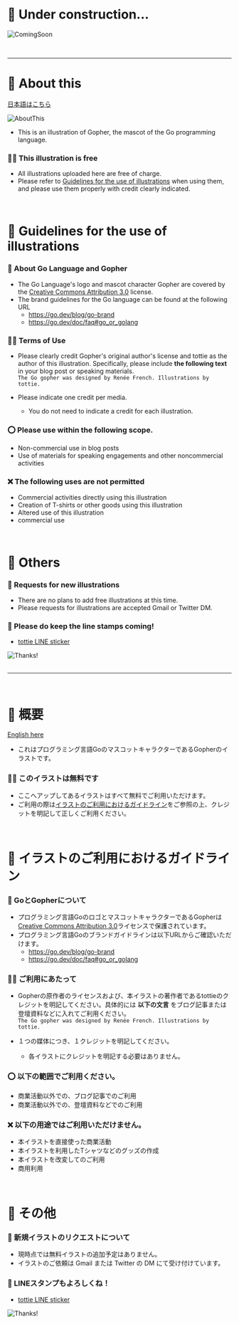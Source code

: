 # 🔨 Under construction...

![ComingSoon](https://github.com/tottie000/GopherIllustrations/blob/main/README_Asetts/ComingSoon.png)

<br>

---


# 🎨 About this
[日本語はこちら](https://github.com/tottie000/GopherIllustrations#-%E6%A6%82%E8%A6%81)

![AboutThis](https://github.com/tottie000/GopherIllustrations/blob/main/README_Asetts/AboutThis.png)
- This is an illustration of Gopher, the mascot of the Go programming language.

### 🥁🎉 This illustration is free 
- All illustrations uploaded here are free of charge.
- Please refer to [Guidelines for the use of illustrations](https://github.com/tottie000/GopherIllustrations#-guidelines-for-the-use-of-illustrations) when using them, and please use them properly with credit clearly indicated.
<br>

# 📣 Guidelines for the use of illustrations
### 🔐 About Go Language and Gopher
  - The Go Language's logo and mascot character Gopher are covered by the [Creative Commons Attribution 3.0](https://creativecommons.org/licenses/by/3.0/) license.
  - The brand guidelines for the Go language can be found at the following URL
    - https://go.dev/blog/go-brand
    - https://go.dev/doc/faq#go_or_golang


### 🙏🏻 Terms of Use
  - Please clearly credit Gopher's original author's license and tottie as the author of this illustration. Specifically, please include **the following text** in your blog post or speaking materials. <br>
`The Go gopher was designed by Renée French. Illustrations by tottie.`<br>

- Please indicate one credit per media.
  - You do not need to indicate a credit for each illustration.


### ⭕️ Please use within the following scope.
- Non-commercial use in blog posts
- Use of materials for speaking engagements and other noncommercial activities

### ❌ The following uses are not permitted
- Commercial activities directly using this illustration
- Creation of T-shirts or other goods using this illustration
- Altered use of this illustration
- commercial use
<br>

# 💙 Others 
### 🍬 Requests for new illustrations
- There are no plans to add free illustrations at this time.
- Please requests for illustrations are accepted Gmail or Twitter DM.
### 🍬 Please do keep the line stamps coming!
- [tottie LINE sticker](https://store.line.me/stickershop/author/137587/ja)

![Thanks!](https://github.com/tottie000/GopherIllustrations/blob/main/README_Asetts/Thanks.png)
<br>
<br>

---
<br>

# 🎨 概要
[English here](https://github.com/tottie000/GopherIllustrations#-about-this)
- これはプログラミング言語GoのマスコットキャラクターであるGopherのイラストです。


### 🥁🎉 このイラストは無料です 
- ここへアップしてあるイラストはすべて無料でご利用いただけます。
- ご利用の際は[イラストのご利用におけるガイドライン](https://github.com/tottie000/GopherIllustrations#-license--%E3%82%A4%E3%83%A9%E3%82%B9%E3%83%88%E3%81%AE%E3%81%94%E5%88%A9%E7%94%A8%E3%81%AB%E3%81%8A%E3%81%91%E3%82%8B%E3%82%AC%E3%82%A4%E3%83%89%E3%83%A9%E3%82%A4%E3%83%B3)をご参照の上、クレジットを明記して正しくご利用ください。
<br>

# 📣 イラストのご利用におけるガイドライン
### 🔐 GoとGopherについて
  - プログラミング言語GoのロゴとマスコットキャラクターであるGopherは[Creative Commons Attribution 3.0](https://creativecommons.org/licenses/by/3.0/)ライセンスで保護されています。
  - プログラミング言語Goのブランドガイドラインは以下URLからご確認いただけます。
    - https://go.dev/blog/go-brand
    - https://go.dev/doc/faq#go_or_golang


### 🙏🏻 ご利用にあたって
  - Gopherの原作者のライセンスおよび、本イラストの著作者であるtottieのクレジットを明記してください。具体的には **以下の文言** をブログ記事または登壇資料などに入れてご利用ください。 <br>
`The Go gopher was designed by Renée French. Illustrations by tottie.`<br>

- １つの媒体につき、１クレジットを明記してください。
  - 各イラストにクレジットを明記する必要はありません。

### ⭕️ 以下の範囲でご利用ください。
- 商業活動以外での、ブログ記事でのご利用
- 商業活動以外での、登壇資料などでのご利用

### ❌ 以下の用途ではご利用いただけません。
- 本イラストを直接使った商業活動
- 本イラストを利用したTシャツなどのグッズの作成
- 本イラストを改変してのご利用
- 商用利用
<br>

# 💙 その他 
### 🍬 新規イラストのリクエストについて
- 現時点では無料イラストの追加予定はありません。
- イラストのご依頼は Gmail または Twitter の DM にて受け付けています。

### 🍬 LINEスタンプもよろしくね！
- [tottie LINE sticker](https://store.line.me/stickershop/author/137587/ja)

![Thanks!](https://github.com/tottie000/GopherIllustrations/blob/main/README_Asetts/Thanks.png)